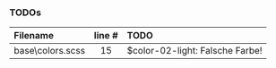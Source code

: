 ### TODOs
| Filename | line # | TODO
|:------|:------:|:------
| base\colors.scss | 15 | $color-02-light: Falsche Farbe!